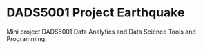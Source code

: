 # DADS5001 Project Earthquake
Mini project DADS5001 Data Analytics and Data Science Tools and Programming.
